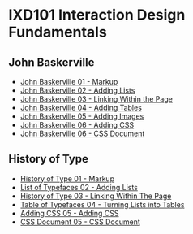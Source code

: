 IXD101 Interaction Design Fundamentals 
======================================

John Baskerville
----------------

- [John Baskerville 01 - Markup](https://sarahcupples.github.io/john_baskerville/baskerville.html)
- [John Baskerville 02 - Adding Lists](https://sarahcupples.github.io/john_baskerville/baskerville2.html)
- [John Baskerville 03 - Linking Within the Page](https://sarahcupples.github.io/john_baskerville/baskerville3.html)
- [John Baskerville 04 - Adding Tables](https://sarahcupples.github.io/john_baskerville/baskerville4.html)
- [John Baskerville 05 - Adding Images](https://sarahcupples.github.io/john_baskerville/baskerville5.html)
- [John Baskerville 06 - Adding CSS](https://sarahcupples.github.io/john_baskerville/baskerville6.html)
- [John Baskerville 06 - CSS Document](https://sarahcupples.github.io/john_baskerville/style.css)




History of Type
---------------

- [History of Type 01 - Markup](https://sarahcupples.github.io/john_baskerville/type.html)
- [List of Typefaces 02 - Adding Lists](https://sarahcupples.github.io/john_baskerville/typelist.html)
- [History of Type 03 - Linking Within The Page](https://sarahcupples.github.io/john_baskerville/typelinks.html)
- [Table of Typefaces 04 - Turning Lists into Tables](https://sarahcupples.github.io/john_baskerville/typetable.html)
- [Adding CSS 05 - Adding CSS](https://sarahcupples.github.io/john_baskerville/type2.html)
- [CSS Document 05 - CSS Document](https://sarahcupples.github.io/john_baskerville/type.css)



